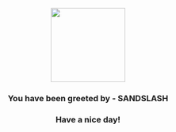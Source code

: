 <p align="center">
            <img src="https://raw.githubusercontent.com/PokeAPI/sprites/master/sprites/pokemon/28.png" width="150" height="150">
          </p>
          <h3 align="center">You have been greeted by - <b>SANDSLASH</b></h3>
          <h3 align="center">Have a nice day!</h3>
